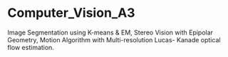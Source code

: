 # Computer_Vision_A3
Image Segmentation using K-means & EM, Stereo Vision with Epipolar Geometry, Motion Algorithm with Multi-resolution Lucas-
Kanade optical flow estimation. 
